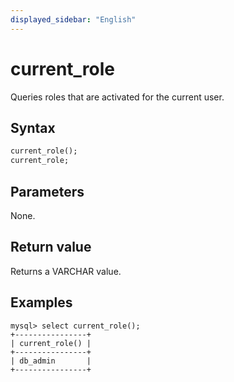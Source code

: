 ```yaml
---
displayed_sidebar: "English"
---
```


# current_role



Queries roles that are activated for the current user.

## Syntax

```Haskell
current_role();
current_role;
```

## Parameters

None.

## Return value

Returns a VARCHAR value.

## Examples

```Plain
mysql> select current_role();
+----------------+
| current_role() |
+----------------+
| db_admin       |
+----------------+
```
